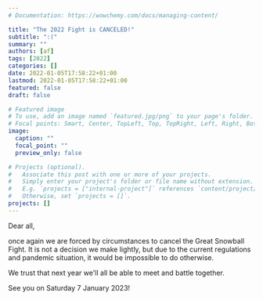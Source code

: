 ```yaml
---
# Documentation: https://wowchemy.com/docs/managing-content/

title: "The 2022 Fight is CANCELED!"
subtitle: ":("
summary: ""
authors: [af]
tags: [2022]
categories: []
date: 2022-01-05T17:58:22+01:00
lastmod: 2022-01-05T17:58:22+01:00
featured: false
draft: false

# Featured image
# To use, add an image named `featured.jpg/png` to your page's folder.
# Focal points: Smart, Center, TopLeft, Top, TopRight, Left, Right, BottomLeft, Bottom, BottomRight.
image:
  caption: ""
  focal_point: ""
  preview_only: false

# Projects (optional).
#   Associate this post with one or more of your projects.
#   Simply enter your project's folder or file name without extension.
#   E.g. `projects = ["internal-project"]` references `content/project/deep-learning/index.md`.
#   Otherwise, set `projects = []`.
projects: []
---
```


Dear all,

once again we are forced by circumstances to cancel the Great Snowball Fight.
It is not a decision we make lightly, but due to the current regulations and pandemic situation, it would be impossible to do otherwise.

We trust that next year we'll all be able to meet and battle together.

See you on Saturday 7 January 2023!
